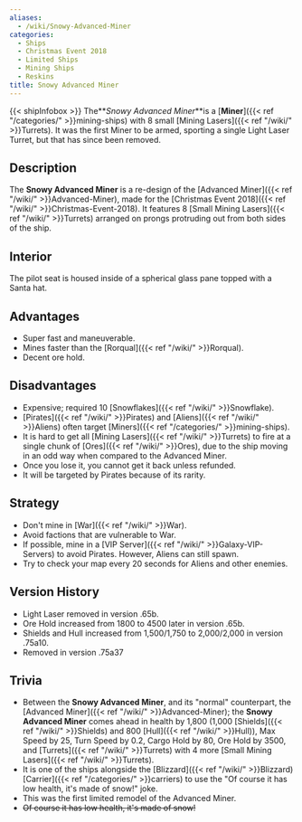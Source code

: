 ```yaml
---
aliases:
  - /wiki/Snowy-Advanced-Miner
categories:
  - Ships
  - Christmas Event 2018
  - Limited Ships
  - Mining Ships
  - Reskins
title: Snowy Advanced Miner
---
```


{{< shipInfobox >}} The**_Snowy Advanced Miner_**is a [**Miner**]({{< ref "/categories/" >}}mining-ships) with 8 small [Mining Lasers]({{< ref "/wiki/" >}}Turrets). It was the first Miner to be armed, sporting a single Light Laser Turret, but that has since been removed.

## Description

The **Snowy Advanced Miner** is a re-design of the [Advanced Miner]({{< ref "/wiki/" >}}Advanced-Miner), made for the [Christmas Event 2018]({{< ref "/wiki/" >}}Christmas-Event-2018). It features 8 [Small Mining Lasers]({{< ref "/wiki/" >}}Turrets) arranged on prongs protruding out from both sides of the ship.

## Interior

The pilot seat is housed inside of a spherical glass pane topped with a Santa hat.

## Advantages

- Super fast and maneuverable.
- Mines faster than the [Rorqual]({{< ref "/wiki/" >}}Rorqual).
- Decent ore hold.

## Disadvantages

- Expensive; required 10 [Snowflakes]({{< ref "/wiki/" >}}Snowflake).
- [Pirates]({{< ref "/wiki/" >}}Pirates) and [Aliens]({{< ref "/wiki/" >}}Aliens) often target [Miners]({{< ref "/categories/" >}}mining-ships).
- It is hard to get all [Mining Lasers]({{< ref "/wiki/" >}}Turrets) to fire at a single chunk of [Ores]({{< ref "/wiki/" >}}Ores), due to the ship moving in an odd way when compared to the Advanced Miner.
- Once you lose it, you cannot get it back unless refunded.
- It will be targeted by Pirates because of its rarity.

## Strategy

- Don't mine in [War]({{< ref "/wiki/" >}}War).
- Avoid factions that are vulnerable to War.
- If possible, mine in a [VIP Server]({{< ref "/wiki/" >}}Galaxy-VIP-Servers) to avoid Pirates. However, Aliens can still spawn.
- Try to check your map every 20 seconds for Aliens and other enemies.

## Version History

- Light Laser removed in version .65b.
- Ore Hold increased from 1800 to 4500 later in version .65b.
- Shields and Hull increased from 1,500/1,750 to 2,000/2,000 in version .75a10.
- Removed in version .75a37

## Trivia

- Between the **Snowy Advanced Miner**, and its "normal" counterpart, the [Advanced Miner]({{< ref "/wiki/" >}}Advanced-Miner); the **Snowy Advanced Miner** comes ahead in health by 1,800 (1,000 [Shields]({{< ref "/wiki/" >}}Shields) and 800 [Hull]({{< ref "/wiki/" >}}Hull)), Max Speed by 25, Turn Speed by 0.2, Cargo Hold by 80, Ore Hold by 3500, and [Turrets]({{< ref "/wiki/" >}}Turrets) with 4 more [Small Mining Lasers]({{< ref "/wiki/" >}}Turrets).
- It is one of the ships alongside the [Blizzard]({{< ref "/wiki/" >}}Blizzard) [Carrier]({{< ref "/categories/" >}}carriers) to use the "Of course it has low health, it's made of snow!" joke.
- This was the first limited remodel of the Advanced Miner.
- <s>Of course it has low health, it's made of snow!</s>

